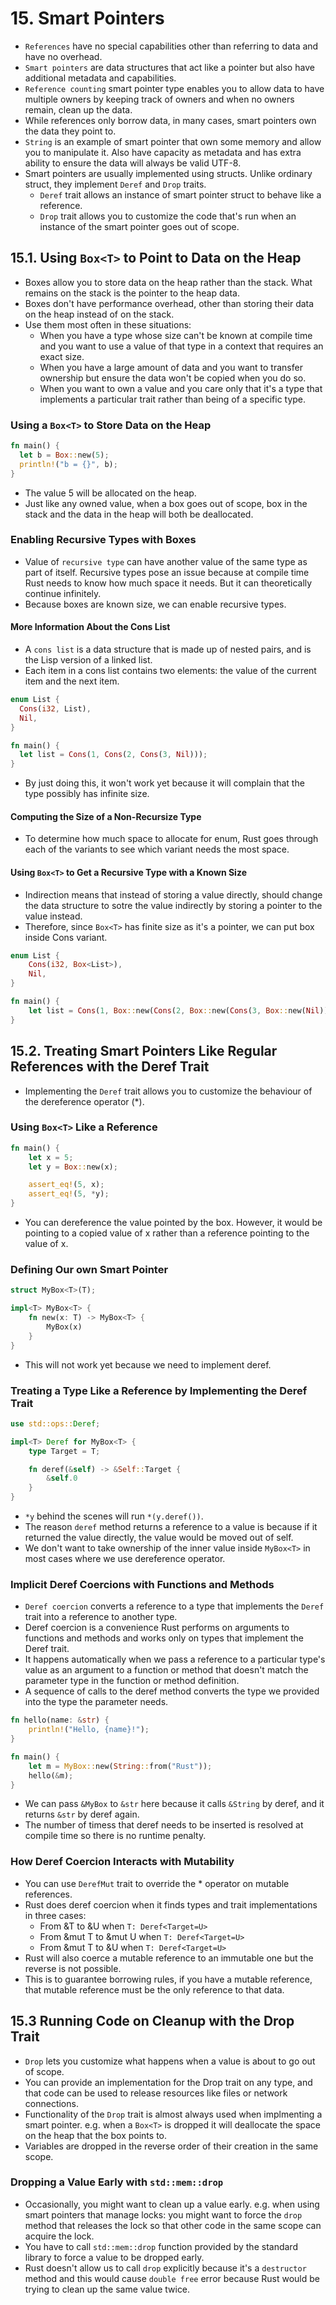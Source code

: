 # 15. Smart Pointers

- `References` have no special capabilities other than referring to data and have no overhead.
- `Smart pointers` are data structures that act like a pointer but also have additional metadata and capabilities.
- `Reference counting` smart pointer type enables you to allow data to have multiple owners by keeping track of owners and when no owners remain, clean up the data.
- While references only borrow data, in many cases, smart pointers own the data they point to.
- `String` is an example of smart pointer that own some memory and allow you to manipulate it. Also have capacity as metadata and has extra ability to ensure the data will always be valid UTF-8.
- Smart pointers are usually implemented using structs. Unlike ordinary struct, they implement `Deref` and `Drop` traits.
  - `Deref` trait allows an instance of smart pointer struct to behave like a reference.
  - `Drop` trait allows you to customize the code that's run when an instance of the smart pointer goes out of scope.

## 15.1. Using `Box<T>` to Point to Data on the Heap

- Boxes allow you to store data on the heap rather than the stack. What remains on the stack is the pointer to the heap data.
- Boxes don't have performance overhead, other than storing their data on the heap instead of on the stack.
- Use them most often in these situations:
  - When you have a type whose size can't be known at compile time and you want to use a value of that type in a context that requires an exact size.
  - When you have a large amount of data and you want to transfer ownership but ensure the data won't be copied when you do so.
  - When you want to own a value and you care only that it's a type that implements a particular trait rather than being of a specific type.

### Using a `Box<T>` to Store Data on the Heap

```rust
fn main() {
  let b = Box::new(5);
  println!("b = {}", b);
}
```

- The value 5 will be allocated on the heap.
- Just like any owned value, when a box goes out of scope, box in the stack and the data in the heap will both be deallocated.

### Enabling Recursive Types with Boxes

- Value of `recursive type` can have another value of the same type as part of itself. Recursive types pose an issue because at compile time Rust needs to know how much space it needs. But it can theoretically continue infinitely.
- Because boxes are known size, we can enable recursive types.

#### More Information About the Cons List

- A `cons list` is a data structure that is made up of nested pairs, and is the Lisp version of a linked list.
- Each item in a cons list contains two elements: the value of the current item and the next item.

```rust
enum List {
  Cons(i32, List),
  Nil,
}

fn main() {
  let list = Cons(1, Cons(2, Cons(3, Nil)));
}
```

- By just doing this, it won't work yet because it will complain that the type possibly has infinite size.

#### Computing the Size of a Non-Recursize Type

- To determine how much space to allocate for enum, Rust goes through each of the variants to see which variant needs the most space.

#### Using `Box<T>` to Get a Recursive Type with a Known Size

- Indirection means that instead of storing a value directly, should change the data structure to sotre the value indirectly by storing a pointer to the value instead.
- Therefore, since `Box<T>` has finite size as it's a pointer, we can put box inside Cons variant.

```rust
enum List {
    Cons(i32, Box<List>),
    Nil,
}

fn main() {
    let list = Cons(1, Box::new(Cons(2, Box::new(Cons(3, Box::new(Nil))))));
}
```

## 15.2. Treating Smart Pointers Like Regular References with the Deref Trait

- Implementing the `Deref` trait allows you to customize the behaviour of the dereference operator (\*).

### Using `Box<T>` Like a Reference

```rust
fn main() {
    let x = 5;
    let y = Box::new(x);

    assert_eq!(5, x);
    assert_eq!(5, *y);
}
```

- You can dereference the value pointed by the box. However, it would be pointing to a copied value of x rather than a reference pointing to the value of x.

### Defining Our own Smart Pointer

```rust
struct MyBox<T>(T);

impl<T> MyBox<T> {
    fn new(x: T) -> MyBox<T> {
        MyBox(x)
    }
}
```

- This will not work yet because we need to implement deref.

### Treating a Type Like a Reference by Implementing the Deref Trait

```rust
use std::ops::Deref;

impl<T> Deref for MyBox<T> {
    type Target = T;

    fn deref(&self) -> &Self::Target {
        &self.0
    }
}
```

- `*y` behind the scenes will run `*(y.deref())`.
- The reason `deref` method returns a reference to a value is because if it returned the value directly, the value would be moved out of self.
- We don't want to take ownership of the inner value inside `MyBox<T>` in most cases where we use dereference operator.

### Implicit Deref Coercions with Functions and Methods

- `Deref coercion` converts a reference to a type that implements the `Deref` trait into a reference to another type.
- Deref coercion is a convenience Rust performs on arguments to functions and methods and works only on types that implement the Deref trait.
- It happens automatically when we pass a reference to a particular type's value as an argument to a function or method that doesn't match the parameter type in the function or method definition.
- A sequence of calls to the deref method converts the type we provided into the type the parameter needs.

```rust
fn hello(name: &str) {
    println!("Hello, {name}!");
}

fn main() {
    let m = MyBox::new(String::from("Rust"));
    hello(&m);
}
```

- We can pass `&MyBox` to `&str` here because it calls `&String` by deref, and it returns `&str` by deref again.
- The number of timess that deref needs to be inserted is resolved at compile time so there is no runtime penalty.

### How Deref Coercion Interacts with Mutability

- You can use `DerefMut` trait to override the \* operator on mutable references.
- Rust does deref coercion when it finds types and trait implementations in three cases:
  - From &T to &U when `T: Deref<Target=U>`
  - From &mut T to &mut U when `T: Deref<Target=U>`
  - From &mut T to &U when `T: Deref<Target=U>`
- Rust will also coerce a mutable reference to an immutable one but the reverse is not possible.
- This is to guarantee borrowing rules, if you have a mutable reference, that mutable reference must be the only reference to that data.

## 15.3 Running Code on Cleanup with the Drop Trait

- `Drop` lets you customize what happens when a value is about to go out of scope.
- You can provide an implementation for the Drop trait on any type, and that code can be used to release resources like files or network connections.
- Functionality of the `Drop` trait is almost always used when implmenting a smart pointer. e.g. when a `Box<T>` is dropped it will deallocate the space on the heap that the box points to.
- Variables are dropped in the reverse order of their creation in the same scope.

### Dropping a Value Early with `std::mem::drop`

- Occasionally, you might want to clean up a value early. e.g. when using smart pointers that manage locks: you might want to force the `drop` method that releases the lock so that other code in the same scope can acquire the lock.
- You have to call `std::mem::drop` function provided by the standard library to force a value to be dropped early.
- Rust doesn't allow us to call `drop` explicitly because it's a `destructor` method and this would cause `double free` error because Rust would be trying to clean up the same value twice.
